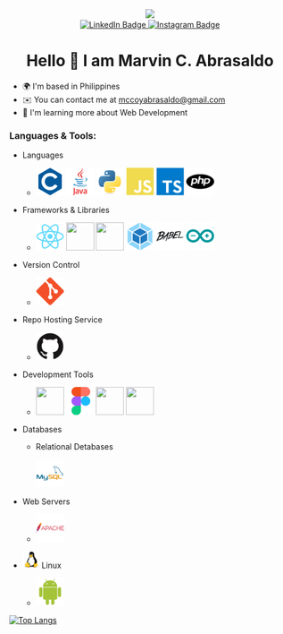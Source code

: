 <div id="header" align="center">
  <img src="https://media0.giphy.com/media/CuuSHzuc0O166MRfjt/giphy.gif?cid=ecf05e47sfttrsnb5w14pglqb0ux0h871loor2vhlc1ul7v0&rid=giphy.gif&ct=g" width="300"/>
  <div id="badges">
    <a href="your-linkedin-URL">
      <img src="https://img.shields.io/badge/LinkedIn-blue?style=for-the-badge&logo=linkedin&logoColor=white" alt="LinkedIn Badge"/>
    </a>
    <a href="https://www.instagram.com/">
      <img src="https://img.shields.io/badge/Instagram-red?style=for-the-badge&logo=instagram&logoColor=white" alt="Instagram Badge"/>
    </a>
  </div>
  <h1> Hello 👋 I am Marvin C. Abrasaldo</h1>
</div>

* 🌍  I'm based in Philippines
* ✉️  You can contact me at [mccoyabrasaldo@gmail.com](mailto:mccoyabrasaldo@gmail.com)
* 🧠  I'm learning more about Web Development

### Languages & Tools:
* Languages
  * <div>
    <img src="https://github.com/devicons/devicon/blob/master/icons/c/c-plain.svg" width="50" height="50" />
    <img src="https://github.com/devicons/devicon/blob/master/icons/java/java-original-wordmark.svg" width="50" height="50"/>
    <img src="https://github.com/devicons/devicon/blob/master/icons/python/python-original.svg" width="50" height=50/>
    <img src="https://github.com/devicons/devicon/blob/master/icons/javascript/javascript-plain.svg" width="50" height=50/>
    <img src="https://github.com/devicons/devicon/blob/master/icons/typescript/typescript-plain.svg" width="50" height=50/>
    <img src="https://github.com/devicons/devicon/blob/master/icons/php/php-plain.svg" width="50" height=50/>
  </div>

* Frameworks & Libraries
  * <div>
      <img src="https://github.com/devicons/devicon/blob/master/icons/react/react-original.svg" width="50" height=50/>
      <img src="https://react-query-v3.tanstack.com/_next/static/images/emblem-light-628080660fddb35787ff6c77e97ca43e.svg" width="50" height=50/>
      <img src="https://vitejs.dev/logo-with-shadow.png" width="50" height=50/>
      <img src="https://github.com/devicons/devicon/blob/master/icons/webpack/webpack-original.svg" width="50" height=50/>
      <img src="https://github.com/devicons/devicon/blob/master/icons/babel/babel-plain.svg" width="50" height=50/>
      <img src="https://github.com/devicons/devicon/blob/master/icons/arduino/arduino-original.svg" width="50" height=50/>
  </div>

* Version Control
  * <div>
      <img src="https://github.com/devicons/devicon/blob/master/icons/git/git-original.svg" width="50" height=50/>
  </div>

* Repo Hosting Service
  * <div>
    <img src="https://github.com/devicons/devicon/blob/master/icons/github/github-original.svg" width="50" height=50/>
  </div>


* Development Tools
  * <div>
      <img src="https://avatars.githubusercontent.com/u/6471485?s=200&v=4" width="50" height=50/>
      <img src="https://github.com/devicons/devicon/blob/master/icons/figma/figma-original.svg" width="50" height=50/>
      <img src="https://uxwing.com/wp-content/themes/uxwing/download/brands-and-social-media/postman-icon.png" width="50" height=50/>
      <img src="https://upload.wikimedia.org/wikipedia/commons/thumb/3/3e/Diagrams.net_Logo.svg/512px-Diagrams.net_Logo.svg.png?20211017091311" width="50" height=50/>
  </div>

* Databases
  * <div>
    <p>Relational Detabases</p>
    <div>
      <img src="https://github.com/devicons/devicon/blob/master/icons/mysql/mysql-original-wordmark.svg" width="50" height=50/>
    </div>
  </div>

* Web Servers
  * <div>
      <img src="https://github.com/devicons/devicon/blob/master/icons/apache/apache-original-wordmark.svg" width="50" height=50/>
  </div>

* <img src="https://github.com/devicons/devicon/blob/master/icons/linux/linux-original.svg" width="30" height="30"> Linux
  * <div>
    <img src="https://github.com/devicons/devicon/blob/master/icons/android/android-original.svg" width="50" height=50/>
  </div>




[![Top Langs](https://github-readme-stats-ten-gilt.vercel.app/api/top-langs/?username=PaoGon&layout=compact&theme=vision-friendly-dark)](https://github.com/anuraghazra/github-readme-stats)
                    
